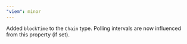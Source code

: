 ```yaml
---
"viem": minor
---
```


Added `blockTime` to the `Chain` type. Polling intervals are now influenced from this property (if set).
